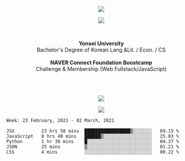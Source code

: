 <p align='center'>
  <img src="https://capsule-render.vercel.app/api?type=wave&color=FBEFF5&text=Minji%20Kim%&fontSize=80&height=200&fontColor=848484&animation=fadeIn" />
</p>

<p align='center'>
  <img src='https://hits.seeyoufarm.com/api/count/incr/badge.svg?url=https%3A%2F%2Fgithub.com%2Fmingd1023&count_bg=%23FFE0E0&title_bg=%23FFFFFF&icon=&icon_color=%23E7E7E7&title=%5E%7E%5E&edge_flat=false' />
</p>
<br/>
<p align='center'>
<b>Yonsei University</b>
<br>
Bachelor's Degree of Korean Lang.&Lit. / Econ. / CS
<br>
<br>
<b>NAVER Connect Foundation Boostcamp</b>
<br>
Challenge & Membership (Web Fullstack/JavaScript)
</p>
<br/>
<br/>
<p align='center'>
  <img src='https://github-readme-stats.vercel.app/api?username=mingd1023&hide=stars&show_icons=true&title_color=F5A9BC&text_color=F6CED8&icon_color=F5A9BC&bg_color=FFFFFF&hide_border=false&disable_animations=false' />
</p>

<p align='center'>
  <img src="https://capsule-render.vercel.app/api?type=wave&color=FBEFF5&height=100&animation=fadeIn&section=footer" />
</p>

<!--START_SECTION:waka-->
```text
Week: 23 February, 2021 - 02 March, 2021

JSX          23 hrs 58 mins  █████████████████▒░░░░░░░   69.15 % 
JavaScript   8 hrs 40 mins   ██████▒░░░░░░░░░░░░░░░░░░   25.03 % 
Python       1 hr 30 mins    █░░░░░░░░░░░░░░░░░░░░░░░░   04.37 % 
JSON         25 mins         ▒░░░░░░░░░░░░░░░░░░░░░░░░   01.21 % 
CSS          4 mins          ░░░░░░░░░░░░░░░░░░░░░░░░░   00.22 % 
```
<!--END_SECTION:waka-->
<br/>
